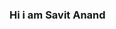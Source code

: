 ### Hi i am Savit Anand
<!--
**savit007anand/savit007anand** is a ✨ _special_ ✨ repository because its `README.md` (this file) appears on your GitHub profile.

Here are some ideas to get you started:

- 🔭 I’m currently 3rd year btech student in Electronics and communication.
- 🌱 I’m currently learning web developement from udemy.
- 👯 I’m currently on learning phase. 
- 📫 How to reach me at savit007anand@gmail.com
- 😄 Pronouns:Golu


